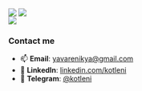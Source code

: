 <picture>
  <source
    srcset="https://github-readme-stats.vercel.app/api?username=kotleni&theme=dark&show_icons=false&hide_border=true&hide_title=true"
    media="(prefers-color-scheme: dark)"
  />
  <source
    srcset="https://github-readme-stats.vercel.app/api?username=kotleni&show_icons=false&hide_border=true&hide_title=true"
    media="(prefers-color-scheme: light), (prefers-color-scheme: no-preference)"
  />
  <img align=center src="https://github-readme-stats.vercel.app/api?username=kotleni&show_icons=false&hide_border=true&hide_title=true" />
</picture>

<picture>
  <source
    srcset="https://github-readme-stats.vercel.app/api/top-langs/?username=kotleni&hide_border=true&theme=dark&layout=compact"
    media="(prefers-color-scheme: dark)"
  />
  <source
    srcset="https://github-readme-stats.vercel.app/api/top-langs/?username=kotleni&hide_border=true&layout=compact"
    media="(prefers-color-scheme: light), (prefers-color-scheme: no-preference)"
  />
  <img align=center src="https://github-readme-stats.vercel.app/api/top-langs/?username=kotleni&hide_border=true&layout=compact" />
</picture>

<br>
<a href="https://committers.top/ukraine#kotleni">
  <img src="https://user-badge.committers.top/ukraine/kotleni.svg" />
</a>

### Contact me
- 📫 **Email**: [yavarenikya@gmail.com](mailto:yavarenikya@gmail.com)
- 🧭 **LinkedIn**: [linkedin.com/kotleni](https://www.linkedin.com/in/kotleni/)
- 💬 **Telegram**: [@kotleni](https://t.me/kotleni)

<!-- 0xFE426F726E20746F2064696520736F6D6577616572652EFE+0xf3+0x02  -->
